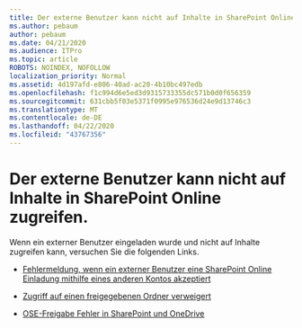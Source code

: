 ```yaml
---
title: Der externe Benutzer kann nicht auf Inhalte in SharePoint Online zugreifen.
ms.author: pebaum
author: pebaum
ms.date: 04/21/2020
ms.audience: ITPro
ms.topic: article
ROBOTS: NOINDEX, NOFOLLOW
localization_priority: Normal
ms.assetid: 4d197afd-e806-40ad-ac20-4b10bc497edb
ms.openlocfilehash: f1c994d6e5ed3d9315733355dc571b0d0f656359
ms.sourcegitcommit: 631cbb5f03e5371f0995e976536d24e9d13746c3
ms.translationtype: MT
ms.contentlocale: de-DE
ms.lasthandoff: 04/22/2020
ms.locfileid: "43767356"
---
```

# <a name="external-user-is-unable-to-access-content-in-sharepoint-online"></a>Der externe Benutzer kann nicht auf Inhalte in SharePoint Online zugreifen.

Wenn ein externer Benutzer eingeladen wurde und nicht auf Inhalte zugreifen kann, versuchen Sie die folgenden Links.

- [Fehlermeldung, wenn ein externer Benutzer eine SharePoint Online Einladung mithilfe eines anderen Kontos akzeptiert](https://docs.microsoft.com/sharepoint/support/sharing-and-permissions/error-when-external-user-accepts-an-invitation-by-using-another-account)

- [Zugriff auf einen freigegebenen Ordner verweigert](https://docs.microsoft.com/sharepoint/support/sharing-and-permissions/cannot-access-shared-folder)

- [OSE-Freigabe Fehler in SharePoint und OneDrive](https://docs.microsoft.com/sharepoint/sharepoint-onedrive-error-message)

